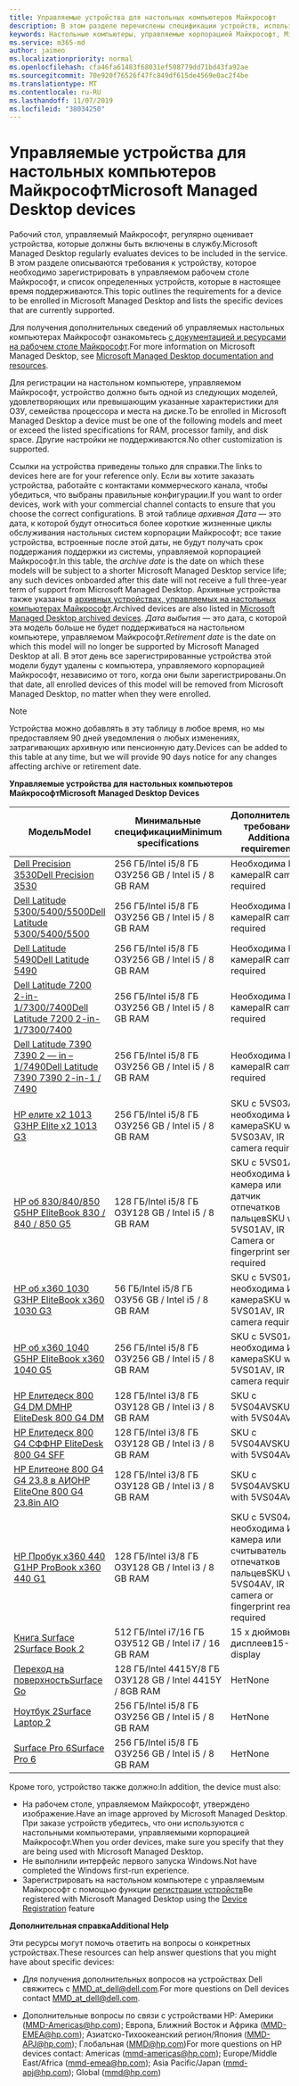 ```yaml
---
title: Управляемые устройства для настольных компьютеров Майкрософт
description: В этом разделе перечислены спецификации устройств, используемые в Microsoft Managed Desktop.
keywords: Настольные компьютеры, управляемые корпорацией Майкрософт, Microsoft 365, служба, документация
ms.service: m365-md
author: jaimeo
ms.localizationpriority: normal
ms.openlocfilehash: cfa46fa61483f68031ef508779dd71bd43fa92ae
ms.sourcegitcommit: 70e920f76526f47fc849df615de4569e0ac2f4be
ms.translationtype: MT
ms.contentlocale: ru-RU
ms.lasthandoff: 11/07/2019
ms.locfileid: "38034250"
---
```

# <a name="microsoft-managed-desktop-devices"></a><span data-ttu-id="6854e-104">Управляемые устройства для настольных компьютеров Майкрософт</span><span class="sxs-lookup"><span data-stu-id="6854e-104">Microsoft Managed Desktop devices</span></span> 

<span data-ttu-id="6854e-105">Рабочий стол, управляемый Майкрософт, регулярно оценивает устройства, которые должны быть включены в службу.</span><span class="sxs-lookup"><span data-stu-id="6854e-105">Microsoft Managed Desktop regularly evaluates devices to be included in the service.</span></span> <span data-ttu-id="6854e-106">В этом разделе описываются требования к устройству, которое необходимо зарегистрировать в управляемом рабочем столе Майкрософт, и список определенных устройств, которые в настоящее время поддерживаются.</span><span class="sxs-lookup"><span data-stu-id="6854e-106">This topic outlines the requirements for a device to be enrolled in Microsoft Managed Desktop and lists the specific devices that are currently supported.</span></span>

<span data-ttu-id="6854e-107">Для получения дополнительных сведений об управляемых настольных компьютерах Майкрософт ознакомьтесь [с документацией и ресурсами на рабочем столе Майкрософт](https://docs.microsoft.com/microsoft-365/managed-desktop/).</span><span class="sxs-lookup"><span data-stu-id="6854e-107">For more information on Microsoft Managed Desktop, see [Microsoft Managed Desktop documentation and resources](https://docs.microsoft.com/microsoft-365/managed-desktop/).</span></span> 

<!-- Microsoft 365 E5; Device as a Service -->
<!-- Split from device & technologies topic. Destination topic for aka.ms/device-list  -->
<span data-ttu-id="6854e-108">Для регистрации на настольном компьютере, управляемом Майкрософт, устройство должно быть одной из следующих моделей, удовлетворяющих или превышающим указанные характеристики для ОЗУ, семейства процессора и места на диске.</span><span class="sxs-lookup"><span data-stu-id="6854e-108">To be enrolled in Microsoft Managed Desktop a device must be one of the following models and meet or exceed the listed specifications for RAM, processor family, and disk space.</span></span> <span data-ttu-id="6854e-109">Другие настройки не поддерживаются.</span><span class="sxs-lookup"><span data-stu-id="6854e-109">No other customization is supported.</span></span>

<span data-ttu-id="6854e-110">Ссылки на устройства приведены только для справки.</span><span class="sxs-lookup"><span data-stu-id="6854e-110">The links to devices here are for your reference only.</span></span> <span data-ttu-id="6854e-111">Если вы хотите заказать устройства, работайте с контактами коммерческого канала, чтобы убедиться, что выбраны правильные конфигурации.</span><span class="sxs-lookup"><span data-stu-id="6854e-111">If you want to order devices, work with your commercial channel contacts to ensure that you choose the correct configurations.</span></span> <span data-ttu-id="6854e-112">В этой таблице *архивная Дата* — это дата, к которой будут относиться более короткие жизненные циклы обслуживания настольных систем корпорации Майкрософт; все такие устройства, встроенные после этой даты, не будут получать срок поддержания поддержки из системы, управляемой корпорацией Майкрософт.</span><span class="sxs-lookup"><span data-stu-id="6854e-112">In this table, the *archive date* is the date on which these models will be subject to a shorter Microsoft Managed Desktop service life; any such devices onboarded after this date will not receive a full three-year term of support from Microsoft Managed Desktop.</span></span> <span data-ttu-id="6854e-113">Архивные устройства также указаны в [архивных устройствах, управляемых на настольных компьютерах Майкрософт](archived-device-list.md).</span><span class="sxs-lookup"><span data-stu-id="6854e-113">Archived devices are also listed in [Microsoft Managed Desktop archived devices](archived-device-list.md).</span></span> <span data-ttu-id="6854e-114">*Дата выбытия* — это дата, с которой эта модель больше не будет поддерживаться на настольном компьютере, управляемом Майкрософт.</span><span class="sxs-lookup"><span data-stu-id="6854e-114">*Retirement date* is the date on which this model will no longer be supported by Microsoft Managed Desktop at all.</span></span> <span data-ttu-id="6854e-115">В этот день все зарегистрированные устройства этой модели будут удалены с компьютера, управляемого корпорацией Майкрософт, независимо от того, когда они были зарегистрированы.</span><span class="sxs-lookup"><span data-stu-id="6854e-115">On that date, all enrolled devices of this model will be removed from Microsoft Managed Desktop, no matter when they were enrolled.</span></span>

>[!NOTE]
><span data-ttu-id="6854e-116">Устройства можно добавлять в эту таблицу в любое время, но мы предоставляем 90 дней уведомления о любых изменениях, затрагивающих архивную или пенсионную дату.</span><span class="sxs-lookup"><span data-stu-id="6854e-116">Devices can be added to this table at any time, but we will provide 90 days notice for any changes affecting archive or retirement date.</span></span>


<span data-ttu-id="6854e-117">**Управляемые устройства для настольных компьютеров Майкрософт**</span><span class="sxs-lookup"><span data-stu-id="6854e-117">**Microsoft Managed Desktop Devices**</span></span>


| <span data-ttu-id="6854e-118">Модель</span><span class="sxs-lookup"><span data-stu-id="6854e-118">Model</span></span>    | <span data-ttu-id="6854e-119">Минимальные спецификации</span><span class="sxs-lookup"><span data-stu-id="6854e-119">Minimum specifications</span></span>  | <span data-ttu-id="6854e-120">Дополнительные требования </span><span class="sxs-lookup"><span data-stu-id="6854e-120">Additional requirements</span></span>   | <span data-ttu-id="6854e-121">Дата архивации</span><span class="sxs-lookup"><span data-stu-id="6854e-121">Archive date</span></span>   | <span data-ttu-id="6854e-122">Дата выбытия</span><span class="sxs-lookup"><span data-stu-id="6854e-122">Retirement date</span></span>   |
|----------|----------------|---------------------------|----------------|--------------------|
|[<span data-ttu-id="6854e-123">Dell Precision 3530</span><span class="sxs-lookup"><span data-stu-id="6854e-123">Dell Precision 3530</span></span>](https://www.dell.com/work/shop/cty/pdp/spd/precision-15-3530-laptop?cid=265720&st=dell%2Bprecision%2B3530&VEN1=ihEzXzFB,73667408703289,901q5c14135,c,,%7BProductid%7D&VEN2=be,dell%2Bprecision%2B3530&lid=42076560130&dgc=st&dgseg=so&acd=12309152537461020&VEN3=112504543746142297) | <span data-ttu-id="6854e-124">256 ГБ/Intel i5/8 ГБ ОЗУ</span><span class="sxs-lookup"><span data-stu-id="6854e-124">256 GB / Intel i5 / 8 GB RAM</span></span> | <span data-ttu-id="6854e-125">Необходима ИК-камера</span><span class="sxs-lookup"><span data-stu-id="6854e-125">IR camera required</span></span> | <span data-ttu-id="6854e-126">22 мая 2020 г.</span><span class="sxs-lookup"><span data-stu-id="6854e-126">May 22, 2020</span></span>  | <span data-ttu-id="6854e-127">22 мая 2023 г.</span><span class="sxs-lookup"><span data-stu-id="6854e-127">May 22, 2023</span></span> |
|[<span data-ttu-id="6854e-128">Dell Latitude 5300/5400/5500</span><span class="sxs-lookup"><span data-stu-id="6854e-128">Dell Latitude 5300/5400/5500</span></span>](https://www.dell.com/work/shop/dell-laptops-and-notebooks/latitude-5400-business-laptop/spd/latitude-14-5400-laptop) | <span data-ttu-id="6854e-129">256 ГБ/Intel i5/8 ГБ ОЗУ</span><span class="sxs-lookup"><span data-stu-id="6854e-129">256 GB / Intel i5 / 8 GB RAM</span></span> | <span data-ttu-id="6854e-130">Необходима ИК-камера</span><span class="sxs-lookup"><span data-stu-id="6854e-130">IR camera required</span></span> | <span data-ttu-id="6854e-131">1 июня 2021 г.</span><span class="sxs-lookup"><span data-stu-id="6854e-131">June 1, 2021</span></span>  | <span data-ttu-id="6854e-132">1 июня 2024 г.</span><span class="sxs-lookup"><span data-stu-id="6854e-132">June 1, 2024</span></span>  |
[<span data-ttu-id="6854e-133">Dell Latitude 5490</span><span class="sxs-lookup"><span data-stu-id="6854e-133">Dell Latitude 5490</span></span>](https://www.dell.com/work/shop/cty/pdp/spd/latitude-14-5490-laptop?cid=265768&st=dell%2Blatitude%2B5490&VEN1=yKFOheND,73873544881479,901q5c14135,c,,%7BProductid%7D&VEN2=be,dell%2Blatitude%2B5490&lid=5980636&dgc=st&dgseg=so&acd=12309152537461020&VEN3=112504543746142297) | <span data-ttu-id="6854e-134">256 ГБ/Intel i5/8 ГБ ОЗУ</span><span class="sxs-lookup"><span data-stu-id="6854e-134">256 GB / Intel i5 / 8 GB RAM</span></span> | <span data-ttu-id="6854e-135">Необходима ИК-камера</span><span class="sxs-lookup"><span data-stu-id="6854e-135">IR camera required</span></span> | <span data-ttu-id="6854e-136">9 января 2020 г.</span><span class="sxs-lookup"><span data-stu-id="6854e-136">Jan 9, 2020</span></span>  | <span data-ttu-id="6854e-137">9 января 2023 г.</span><span class="sxs-lookup"><span data-stu-id="6854e-137">Jan 9, 2023</span></span>  |
[<span data-ttu-id="6854e-138">Dell Latitude 7200 2-in-1/7300/7400</span><span class="sxs-lookup"><span data-stu-id="6854e-138">Dell Latitude 7200 2-in-1/7300/7400</span></span>](https://www.dell.com/work/shop/dell-laptops-and-notebooks/latitude-7200-2-in-1-business-laptop/spd/latitude-12-7200-2-in-1-laptop) | <span data-ttu-id="6854e-139">256 ГБ/Intel i5/8 ГБ ОЗУ</span><span class="sxs-lookup"><span data-stu-id="6854e-139">256 GB / Intel i5 / 8 GB RAM</span></span> | <span data-ttu-id="6854e-140">Необходима ИК-камера</span><span class="sxs-lookup"><span data-stu-id="6854e-140">IR camera required</span></span> | <span data-ttu-id="6854e-141">1 мая 2021 г.</span><span class="sxs-lookup"><span data-stu-id="6854e-141">May 1, 2021</span></span>  | <span data-ttu-id="6854e-142">1 мая 2024 г.</span><span class="sxs-lookup"><span data-stu-id="6854e-142">May 1, 2024</span></span>  |
[<span data-ttu-id="6854e-143">Dell Latitude 7390 7390 2 — in – 1/7490</span><span class="sxs-lookup"><span data-stu-id="6854e-143">Dell Latitude 7390 7390 2-in-1 / 7490</span></span>](https://www.dell.com/work/shop/cty/pdp/spd/latitude-13-7390-2-in-1-laptop?cid=265768&st=dell%2Blatitude%2B7390%2B2-in-1&VEN1=bRXisqe7,73255069985268,901q5c14135,c,,%7BProductid%7D&VEN2=be,dell%2Blatitude%2B7390%2B2-in-1&lid=5981275&dgc=st&dgseg=so&acd=12309152537461020&VEN3=112504543746142297)   | <span data-ttu-id="6854e-144">256 ГБ/Intel i5/8 ГБ ОЗУ</span><span class="sxs-lookup"><span data-stu-id="6854e-144">256 GB / Intel i5 / 8 GB RAM</span></span>   | <span data-ttu-id="6854e-145">Необходима ИК-камера</span><span class="sxs-lookup"><span data-stu-id="6854e-145">IR camera required</span></span> | <span data-ttu-id="6854e-146">9 января 2020 г.</span><span class="sxs-lookup"><span data-stu-id="6854e-146">Jan 9, 2020</span></span> | <span data-ttu-id="6854e-147">9 января 2023 г.</span><span class="sxs-lookup"><span data-stu-id="6854e-147">Jan 9, 2023</span></span> |
| [<span data-ttu-id="6854e-148">HP елите x2 1013 G3</span><span class="sxs-lookup"><span data-stu-id="6854e-148">HP Elite x2 1013 G3</span></span>](https://store.hp.com/us/en/mdp/laptops/hp-elite-x2-1013-3074457345617296670--1#!&tab=features) | <span data-ttu-id="6854e-149">256 ГБ/Intel i5/8 ГБ ОЗУ</span><span class="sxs-lookup"><span data-stu-id="6854e-149">256 GB / Intel i5 / 8 GB RAM</span></span> | <span data-ttu-id="6854e-150">SKU с 5VS03AV, необходима ИК-камера</span><span class="sxs-lookup"><span data-stu-id="6854e-150">SKU with 5VS03AV, IR camera required</span></span> | <span data-ttu-id="6854e-151">14 мая 2020 г.</span><span class="sxs-lookup"><span data-stu-id="6854e-151">May 14, 2020</span></span> | <span data-ttu-id="6854e-152">14 мая 2023 г.</span><span class="sxs-lookup"><span data-stu-id="6854e-152">May 14, 2023</span></span> |
| [<span data-ttu-id="6854e-153">HP об 830/840/850 G5</span><span class="sxs-lookup"><span data-stu-id="6854e-153">HP EliteBook 830 / 840 / 850 G5</span></span>](https://store.hp.com/us/en/mdp/laptops/elitebook-840#!&tab=features) | <span data-ttu-id="6854e-154">128 ГБ/Intel i5/8 ГБ ОЗУ</span><span class="sxs-lookup"><span data-stu-id="6854e-154">128 GB / Intel i5 / 8 GB RAM</span></span> | <span data-ttu-id="6854e-155">SKU с 5VS01AV, необходима ИК-камера или датчик отпечатков пальцев</span><span class="sxs-lookup"><span data-stu-id="6854e-155">SKU with 5VS01AV, IR Camera or fingerprint sensor required</span></span> | <span data-ttu-id="6854e-156">15 февраля 2020 г.</span><span class="sxs-lookup"><span data-stu-id="6854e-156">Feb 15, 2020</span></span> | <span data-ttu-id="6854e-157">15 февраля 2023 г.</span><span class="sxs-lookup"><span data-stu-id="6854e-157">Feb 15, 2023</span></span> |
| [<span data-ttu-id="6854e-158">HP об x360 1030 G3</span><span class="sxs-lookup"><span data-stu-id="6854e-158">HP EliteBook x360 1030 G3</span></span>](https://store.hp.com/us/en/mdp/laptops/hp-elitebook-x360-1030-g2--1#tab=features) | <span data-ttu-id="6854e-159">56 ГБ/Intel i5/8 ГБ ОЗУ</span><span class="sxs-lookup"><span data-stu-id="6854e-159">56 GB / Intel i5 / 8 GB RAM</span></span> | <span data-ttu-id="6854e-160">SKU с 5VS01AV, необходима ИК-камера</span><span class="sxs-lookup"><span data-stu-id="6854e-160">SKU with 5VS01AV, IR camera required</span></span> | <span data-ttu-id="6854e-161">14 мая 2020 г.</span><span class="sxs-lookup"><span data-stu-id="6854e-161">May 14, 2020</span></span> | <span data-ttu-id="6854e-162">14 мая 2023 г.</span><span class="sxs-lookup"><span data-stu-id="6854e-162">May 14, 2023</span></span> |
| [<span data-ttu-id="6854e-163">HP об x360 1040 G5</span><span class="sxs-lookup"><span data-stu-id="6854e-163">HP EliteBook x360 1040 G5</span></span>](https://store.hp.com/us/en/mdp/laptops/hp-elitebook-x360-1040-3074457345617328670--1#!&tab=features) | <span data-ttu-id="6854e-164">256 ГБ/Intel i5/8 ГБ ОЗУ</span><span class="sxs-lookup"><span data-stu-id="6854e-164">256 GB / Intel i5 / 8 GB RAM</span></span> | <span data-ttu-id="6854e-165">SKU с 5VS01AV, необходима ИК-камера</span><span class="sxs-lookup"><span data-stu-id="6854e-165">SKU with 5VS01AV, IR camera required</span></span> | <span data-ttu-id="6854e-166">23 октября 2020 г.</span><span class="sxs-lookup"><span data-stu-id="6854e-166">Oct 23, 2020</span></span> | <span data-ttu-id="6854e-167">23 октября 2023 г.</span><span class="sxs-lookup"><span data-stu-id="6854e-167">Oct 23, 2023</span></span> |
| [<span data-ttu-id="6854e-168">HP Елитедеск 800 G4 DM DM</span><span class="sxs-lookup"><span data-stu-id="6854e-168">HP EliteDesk 800 G4 DM</span></span>](https://store.hp.com/us/en/mdp/desktops/elitedesk-800-mini-349547--1#!&tab=features) | <span data-ttu-id="6854e-169">128 ГБ/Intel i3/8 ГБ ОЗУ</span><span class="sxs-lookup"><span data-stu-id="6854e-169">128 GB / Intel i3 / 8 GB RAM</span></span> | <span data-ttu-id="6854e-170">SKU с 5VS04AV</span><span class="sxs-lookup"><span data-stu-id="6854e-170">SKU with 5VS04AV</span></span> | <span data-ttu-id="6854e-171">18 июля 2020 г.</span><span class="sxs-lookup"><span data-stu-id="6854e-171">Jul 18, 2020</span></span> | <span data-ttu-id="6854e-172">18 июля 2023 г.</span><span class="sxs-lookup"><span data-stu-id="6854e-172">Jul 18, 2023</span></span> |
| [<span data-ttu-id="6854e-173">HP Елитедеск 800 G4 СФФ</span><span class="sxs-lookup"><span data-stu-id="6854e-173">HP EliteDesk 800 G4 SFF</span></span>](https://store.hp.com/us/en/mdp/desktops/elitedesk-800-small-form-factor-349548--1#!&tab=features) | <span data-ttu-id="6854e-174">128 ГБ/Intel i3/8 ГБ ОЗУ</span><span class="sxs-lookup"><span data-stu-id="6854e-174">128 GB / Intel i3 / 8 GB RAM</span></span> | <span data-ttu-id="6854e-175">SKU с 5VS04AV</span><span class="sxs-lookup"><span data-stu-id="6854e-175">SKU with 5VS04AV</span></span> | <span data-ttu-id="6854e-176">18 июля 2020 г.</span><span class="sxs-lookup"><span data-stu-id="6854e-176">Jul 18, 2020</span></span> | <span data-ttu-id="6854e-177">18 июля 2023 г.</span><span class="sxs-lookup"><span data-stu-id="6854e-177">Jul 18, 2023</span></span> |
| [<span data-ttu-id="6854e-178">HP Елитеоне 800 G4 G4 23.8 в АИО</span><span class="sxs-lookup"><span data-stu-id="6854e-178">HP EliteOne 800 G4 23.8in AIO</span></span>](https://store.hp.com/us/en/mdp/desktops/eliteone-800-all-in-one-349552--1#!&tab=features) | <span data-ttu-id="6854e-179">128 ГБ/Intel i3/8 ГБ ОЗУ</span><span class="sxs-lookup"><span data-stu-id="6854e-179">128 GB / Intel i3 / 8 GB RAM</span></span> | <span data-ttu-id="6854e-180">SKU с 5VS04AV</span><span class="sxs-lookup"><span data-stu-id="6854e-180">SKU with 5VS04AV</span></span> | <span data-ttu-id="6854e-181">18 июля 2020 г.</span><span class="sxs-lookup"><span data-stu-id="6854e-181">Jul 18, 2020</span></span> | <span data-ttu-id="6854e-182">18 июля 2023 г.</span><span class="sxs-lookup"><span data-stu-id="6854e-182">Jul 18, 2023</span></span> |
| [<span data-ttu-id="6854e-183">HP Пробук x360 440 G1</span><span class="sxs-lookup"><span data-stu-id="6854e-183">HP ProBook x360 440 G1</span></span>](https://store.hp.com/us/en/mdp/laptops/hp-probook-x360-440-3074457345617293669--1#!&tab=features) | <span data-ttu-id="6854e-184">128 ГБ/Intel i3/8 ГБ ОЗУ</span><span class="sxs-lookup"><span data-stu-id="6854e-184">128 GB / Intel i3 / 8 GB RAM</span></span> | <span data-ttu-id="6854e-185">SKU с 5VS04AV, необходима ИК-камера или считыватель отпечатков пальцев</span><span class="sxs-lookup"><span data-stu-id="6854e-185">SKU with 5VS04AV, IR camera or fingerprint reader required</span></span> | <span data-ttu-id="6854e-186">6 июня 2020 г.</span><span class="sxs-lookup"><span data-stu-id="6854e-186">Jun 6, 2020</span></span> | <span data-ttu-id="6854e-187">6 июня 2023 г.</span><span class="sxs-lookup"><span data-stu-id="6854e-187">Jun 6, 2023</span></span> |
| [<span data-ttu-id="6854e-188">Книга Surface 2</span><span class="sxs-lookup"><span data-stu-id="6854e-188">Surface Book 2</span></span>](https://www.microsoft.com/p/surface-book-2-for-business/8x4htznfgg38/lbh3?cid=msft_web_collection&CustomerIntent=Consumer) | <span data-ttu-id="6854e-189">512 ГБ/Intel i7/16 ГБ ОЗУ</span><span class="sxs-lookup"><span data-stu-id="6854e-189">512 GB / Intel i7 / 16 GB RAM</span></span> | <span data-ttu-id="6854e-190">15 х дюймовых дисплеев</span><span class="sxs-lookup"><span data-stu-id="6854e-190">15-inch display</span></span> | <span data-ttu-id="6854e-191">16 ноября 2019 г.</span><span class="sxs-lookup"><span data-stu-id="6854e-191">Nov 16, 2019</span></span> | <span data-ttu-id="6854e-192">16 ноября 2022 г.</span><span class="sxs-lookup"><span data-stu-id="6854e-192">Nov 16, 2022</span></span> |
| [<span data-ttu-id="6854e-193">Переход на поверхность</span><span class="sxs-lookup"><span data-stu-id="6854e-193">Surface Go</span></span>](https://www.microsoft.com/p/surface-go-for-business/909wr0x3sgfk/8khl?cid=msft_web_collection&CustomerIntent=Consumer&activetab=pivot%3aoverviewtab) | <span data-ttu-id="6854e-194">128 ГБ/Intel 4415Y/8 ГБ ОЗУ</span><span class="sxs-lookup"><span data-stu-id="6854e-194">128 GB / Intel 4415Y / 8GB RAM</span></span> | <span data-ttu-id="6854e-195">Нет</span><span class="sxs-lookup"><span data-stu-id="6854e-195">None</span></span> | <span data-ttu-id="6854e-196">Авг 2, 2020</span><span class="sxs-lookup"><span data-stu-id="6854e-196">Aug 2, 2020</span></span> | <span data-ttu-id="6854e-197">Авг 2, 2023</span><span class="sxs-lookup"><span data-stu-id="6854e-197">Aug 2, 2023</span></span> |
| [<span data-ttu-id="6854e-198">Ноутбук 2</span><span class="sxs-lookup"><span data-stu-id="6854e-198">Surface Laptop 2</span></span>](https://www.microsoft.com/p/surface-laptop-2-for-business/8xlk0g60tlb6/hkq9?cid=msft_web_collection&CustomerIntent=Consumer) | <span data-ttu-id="6854e-199">256 ГБ/Intel i5/8 ГБ ОЗУ</span><span class="sxs-lookup"><span data-stu-id="6854e-199">256 GB / Intel i5 / 8 GB RAM</span></span> | <span data-ttu-id="6854e-200">Нет</span><span class="sxs-lookup"><span data-stu-id="6854e-200">None</span></span> | <span data-ttu-id="6854e-201">16 октября 2020 г.</span><span class="sxs-lookup"><span data-stu-id="6854e-201">Oct 16, 2020</span></span> | <span data-ttu-id="6854e-202">16 октября 2023 г.</span><span class="sxs-lookup"><span data-stu-id="6854e-202">Oct 16, 2023</span></span> |
| [<span data-ttu-id="6854e-203">Surface Pro 6</span><span class="sxs-lookup"><span data-stu-id="6854e-203">Surface Pro 6</span></span>](https://www.microsoft.com/p/surface-pro-6-for-business/8xjq3d3lrp0r/grf9?cid=msft_web_collection&CustomerIntent=Consumer&activetab=pivot%3aoverviewtab) | <span data-ttu-id="6854e-204">256 ГБ/Intel i5/8 ГБ ОЗУ</span><span class="sxs-lookup"><span data-stu-id="6854e-204">256 GB / Intel i5 / 8 GB RAM</span></span> | <span data-ttu-id="6854e-205">Нет</span><span class="sxs-lookup"><span data-stu-id="6854e-205">None</span></span> | <span data-ttu-id="6854e-206">16 октября 2020 г.</span><span class="sxs-lookup"><span data-stu-id="6854e-206">Oct 16, 2020</span></span> | <span data-ttu-id="6854e-207">16 октября 2023 г.</span><span class="sxs-lookup"><span data-stu-id="6854e-207">Oct 16, 2023</span></span> |

<span data-ttu-id="6854e-208">Кроме того, устройство также должно:</span><span class="sxs-lookup"><span data-stu-id="6854e-208">In addition, the device must also:</span></span>     

- <span data-ttu-id="6854e-209">На рабочем столе, управляемом Майкрософт, утверждено изображение.</span><span class="sxs-lookup"><span data-stu-id="6854e-209">Have an image approved by Microsoft Managed Desktop.</span></span> <span data-ttu-id="6854e-210">При заказе устройств убедитесь, что они используются с настольными компьютерами, управляемыми корпорацией Майкрософт.</span><span class="sxs-lookup"><span data-stu-id="6854e-210">When you order devices, make sure you specify that they are being used with Microsoft Managed Desktop.</span></span>
- <span data-ttu-id="6854e-211">Не выполнили интерфейс первого запуска Windows.</span><span class="sxs-lookup"><span data-stu-id="6854e-211">Not have completed the Windows first-run experience.</span></span>
- <span data-ttu-id="6854e-212">Зарегистрировать на настольном компьютере с управляемым Майкрософт с помощью функции [регистрации устройств](https://aka.ms/mmddrhelp)</span><span class="sxs-lookup"><span data-stu-id="6854e-212">Be registered with Microsoft Managed Desktop using the [Device Registration](https://aka.ms/mmddrhelp) feature</span></span>

<span data-ttu-id="6854e-213">**Дополнительная справка**</span><span class="sxs-lookup"><span data-stu-id="6854e-213">**Additional Help**</span></span>

<span data-ttu-id="6854e-214">Эти ресурсы могут помочь ответить на вопросы о конкретных устройствах.</span><span class="sxs-lookup"><span data-stu-id="6854e-214">These resources can help answer questions that you might have about specific devices:</span></span>

- <span data-ttu-id="6854e-215">Для получения дополнительных вопросов на устройствах Dell свяжитесь с <a href="mailto:MMD_at_dell@dell.com">MMD_at_dell@dell.com</a>.</span><span class="sxs-lookup"><span data-stu-id="6854e-215">For more questions on Dell devices contact <a href="mailto:MMD_at_dell@dell.com">MMD_at_dell@dell.com</a>.</span></span>

- <span data-ttu-id="6854e-216">Дополнительные вопросы по связи с устройствами HP: Америки (<a href="mailto:mmd-americas@hp.com">MMD-Americas@hp.com</a>); Европа, Ближний Восток и Африка (<a href="mailto:mmd-emea@hp.com">MMD-EMEA@hp.com</a>); Азиатско-Тихоокеанский регион/Япония (<a href="mailto:mmd-apj@hp.com">MMD-APJ@hp.com</a>); Глобальная (<a href="mailto:mmd@hp.com">MMD@hp.com</a>)</span><span class="sxs-lookup"><span data-stu-id="6854e-216">For more questions on HP devices contact: Americas (<a href="mailto:mmd-americas@hp.com">mmd-americas@hp.com</a>); Europe/Middle East/Africa (<a href="mailto:mmd-emea@hp.com">mmd-emea@hp.com</a>); Asia Pacific/Japan (<a href="mailto:mmd-apj@hp.com">mmd-apj@hp.com</a>); Global (<a href="mailto:mmd@hp.com">mmd@hp.com</a>)</span></span>






